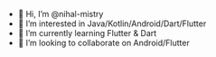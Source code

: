 - 👋 Hi, I’m @nihal-mistry
- 👀 I’m interested in Java/Kotlin/Android/Dart/Flutter
- 🌱 I’m currently learning Flutter & Dart
- 💞️ I’m looking to collaborate on Android/Flutter

<!---
nihal-mistry/nihal-mistry is a ✨ special ✨ repository because its `README.md` (this file) appears on your GitHub profile.
You can click the Preview link to take a look at your changes.
--->
